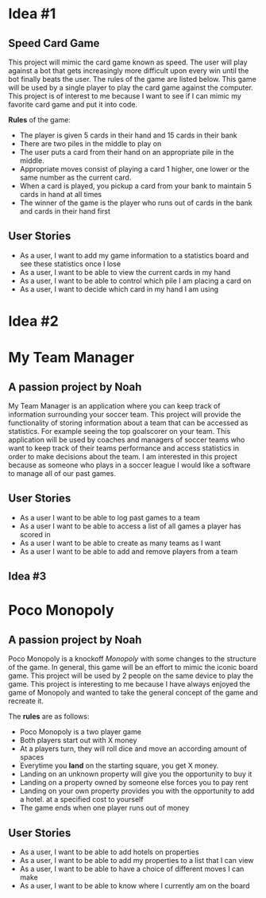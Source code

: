 # Idea #1
## Speed Card Game

This project will mimic the card game known
as speed. The user will play against a bot that 
gets increasingly more difficult upon every win until
the bot finally beats the user. The rules of the game
are listed below. This game will be used by a single
player to play the card game against the computer. 
This project is of interest to me because I want
to see if I can mimic my favorite card game and put
it into code. 

**Rules** of the game:
- The player is given 5 cards in their hand
and 15 cards in their bank
- There are two piles in the middle to play on
- The user puts a card from their hand on an 
appropriate pile in the middle. 
- Appropriate moves consist of playing a card 1 higher,
one lower or the same number as the current card. 
- When a card is played, you pickup a card from your
bank to maintain 5 cards in hand at all times
- The winner of the game is the player who runs out
of cards in the bank and cards in their hand first

## User Stories
- As a user, I want to add my game information to
a statistics board and see these statistics once I lose
- As a user, I want to be able to view the current 
cards in my hand
- As a user, I want to be able to control which pile 
I am placing a card on
- As a user, I want to decide which card in my hand I am
using



# Idea #2

# My Team Manager
## A passion project by Noah

My Team Manager is an application where you
can keep track of information surrounding your
soccer team. This project will provide the 
functionality of storing information about a team 
that can be accessed as statistics. For example seeing
the top goalscorer on your team. This application
will be used by coaches and managers of soccer teams
who want to keep track of their teams performance
and access statistics in order to make decisions about 
the team. I am interested in this project because as
someone who plays in a soccer league I would like a 
software to manage all of our past games.

## User Stories
- As a user I want to be able to log past games to a team
- As a user I want to be able to access a list of all games a player has scored in
- As a user I want to be able to create as many teams as I want
- As a user I want to be able to add and remove players from a team

## Idea #3

# Poco Monopoly
## A passion project by Noah

Poco Monopoly is a knockoff *Monopoly*
with some changes to the structure of the game.
In general, this game will be an
effort to mimic the iconic board game.
This project will be used by 2 people on the same
device to play the game. This project is
interesting to me because I have always enjoyed
the game of Monopoly and wanted to take the general
concept of the game and recreate it.


The **rules** are as follows:
- Poco Monopoly is a two player game
- Both players start out with X money
- At a players turn, they will roll dice and
  move an according amount of spaces
- Everytime you **land** on the starting square,
  you get X money.
- Landing on an unknown property will give you
  the opportunity to buy it
- Landing on a property owned by someone else
  forces you to pay rent
- Landing on your own property provides you with
  the opportunity to add a hotel.
  at a specified cost to yourself
- The game ends when one player runs out of money


## User Stories
- As a user, I want to be able to add hotels on properties
- As a user, I want to be able to add my properties to a list that I can view
- As a user, I want to be able to have a choice of different moves I can make
- As a user, I want to be able to know where I currently am on the board